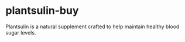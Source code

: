 # plantsulin-buy
Plantsulin is a natural supplement crafted to help maintain healthy blood sugar levels.
